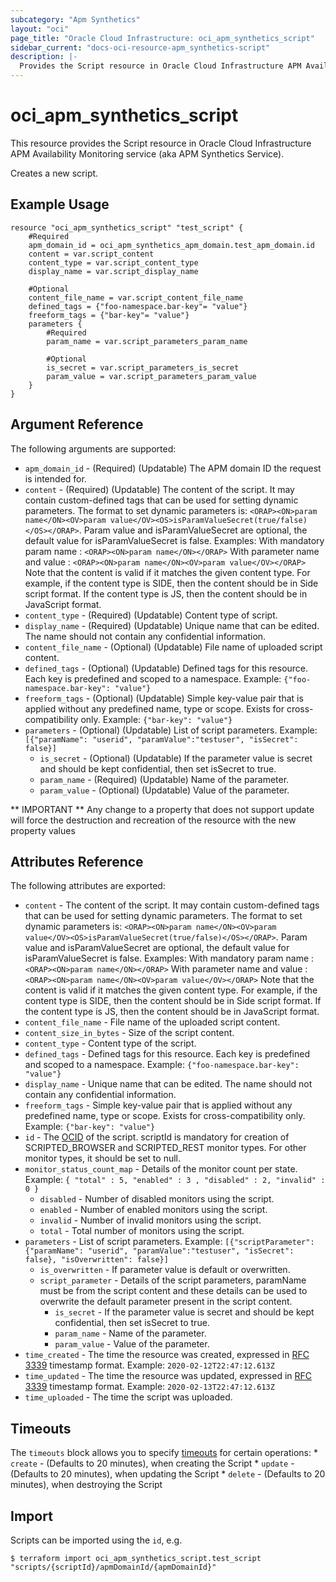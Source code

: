 ```yaml
---
subcategory: "Apm Synthetics"
layout: "oci"
page_title: "Oracle Cloud Infrastructure: oci_apm_synthetics_script"
sidebar_current: "docs-oci-resource-apm_synthetics-script"
description: |-
  Provides the Script resource in Oracle Cloud Infrastructure APM Availability Monitoring service (aka APM Synthetics Service)
---
```


# oci_apm_synthetics_script
This resource provides the Script resource in Oracle Cloud Infrastructure APM Availability Monitoring service (aka APM Synthetics Service).

Creates a new script.


## Example Usage

```hcl
resource "oci_apm_synthetics_script" "test_script" {
	#Required
	apm_domain_id = oci_apm_synthetics_apm_domain.test_apm_domain.id
	content = var.script_content
	content_type = var.script_content_type
	display_name = var.script_display_name

	#Optional
	content_file_name = var.script_content_file_name
	defined_tags = {"foo-namespace.bar-key"= "value"}
	freeform_tags = {"bar-key"= "value"}
	parameters {
		#Required
		param_name = var.script_parameters_param_name

		#Optional
		is_secret = var.script_parameters_is_secret
		param_value = var.script_parameters_param_value
	}
}
```

## Argument Reference

The following arguments are supported:

* `apm_domain_id` - (Required) (Updatable) The APM domain ID the request is intended for. 
* `content` - (Required) (Updatable) The content of the script. It may contain custom-defined tags that can be used for setting dynamic parameters. The format to set dynamic parameters is: `<ORAP><ON>param name</ON><OV>param value</OV><OS>isParamValueSecret(true/false)</OS></ORAP>`. Param value and isParamValueSecret are optional, the default value for isParamValueSecret is false. Examples: With mandatory param name : `<ORAP><ON>param name</ON></ORAP>` With parameter name and value : `<ORAP><ON>param name</ON><OV>param value</OV></ORAP>` Note that the content is valid if it matches the given content type. For example, if the content type is SIDE, then the content should be in Side script format. If the content type is JS, then the content should be in JavaScript format. 
* `content_type` - (Required) (Updatable) Content type of script.
* `display_name` - (Required) (Updatable) Unique name that can be edited. The name should not contain any confidential information.
* `content_file_name` - (Optional) (Updatable) File name of uploaded script content.
* `defined_tags` - (Optional) (Updatable) Defined tags for this resource. Each key is predefined and scoped to a namespace. Example: `{"foo-namespace.bar-key": "value"}`
* `freeform_tags` - (Optional) (Updatable) Simple key-value pair that is applied without any predefined name, type or scope. Exists for cross-compatibility only. Example: `{"bar-key": "value"}` 
* `parameters` - (Optional) (Updatable) List of script parameters. Example: `[{"paramName": "userid", "paramValue":"testuser", "isSecret": false}]` 
	* `is_secret` - (Optional) (Updatable) If the parameter value is secret and should be kept confidential, then set isSecret to true.
	* `param_name` - (Required) (Updatable) Name of the parameter.
	* `param_value` - (Optional) (Updatable) Value of the parameter.


** IMPORTANT **
Any change to a property that does not support update will force the destruction and recreation of the resource with the new property values

## Attributes Reference

The following attributes are exported:

* `content` - The content of the script. It may contain custom-defined tags that can be used for setting dynamic parameters. The format to set dynamic parameters is: `<ORAP><ON>param name</ON><OV>param value</OV><OS>isParamValueSecret(true/false)</OS></ORAP>`. Param value and isParamValueSecret are optional, the default value for isParamValueSecret is false. Examples: With mandatory param name : `<ORAP><ON>param name</ON></ORAP>` With parameter name and value : `<ORAP><ON>param name</ON><OV>param value</OV></ORAP>` Note that the content is valid if it matches the given content type. For example, if the content type is SIDE, then the content should be in Side script format. If the content type is JS, then the content should be in JavaScript format. 
* `content_file_name` - File name of the uploaded script content.
* `content_size_in_bytes` - Size of the script content.
* `content_type` - Content type of the script.
* `defined_tags` - Defined tags for this resource. Each key is predefined and scoped to a namespace. Example: `{"foo-namespace.bar-key": "value"}` 
* `display_name` - Unique name that can be edited. The name should not contain any confidential information.
* `freeform_tags` - Simple key-value pair that is applied without any predefined name, type or scope. Exists for cross-compatibility only. Example: `{"bar-key": "value"}` 
* `id` - The [OCID](https://docs.cloud.oracle.com/iaas/Content/General/Concepts/identifiers.htm) of the script. scriptId is mandatory for creation of SCRIPTED_BROWSER and SCRIPTED_REST monitor types. For other monitor types, it should be set to null. 
* `monitor_status_count_map` - Details of the monitor count per state. Example: `{ "total" : 5, "enabled" : 3 , "disabled" : 2, "invalid" : 0 }` 
	* `disabled` - Number of disabled monitors using the script.
	* `enabled` - Number of enabled monitors using the script.
	* `invalid` - Number of invalid monitors using the script.
	* `total` - Total number of monitors using the script.
* `parameters` - List of script parameters. Example: `[{"scriptParameter": {"paramName": "userid", "paramValue":"testuser", "isSecret": false}, "isOverwritten": false}]` 
	* `is_overwritten` - If parameter value is default or overwritten. 
	* `script_parameter` - Details of the script parameters, paramName must be from the script content and these details can be used to overwrite the default parameter present in the script content. 
		* `is_secret` - If the parameter value is secret and should be kept confidential, then set isSecret to true.
		* `param_name` - Name of the parameter.
		* `param_value` - Value of the parameter.
* `time_created` - The time the resource was created, expressed in [RFC 3339](https://tools.ietf.org/html/rfc3339) timestamp format. Example: `2020-02-12T22:47:12.613Z` 
* `time_updated` - The time the resource was updated, expressed in [RFC 3339](https://tools.ietf.org/html/rfc3339) timestamp format. Example: `2020-02-13T22:47:12.613Z` 
* `time_uploaded` - The time the script was uploaded.

## Timeouts

The `timeouts` block allows you to specify [timeouts](https://registry.terraform.io/providers/oracle/oci/latest/docs/guides/changing_timeouts) for certain operations:
	* `create` - (Defaults to 20 minutes), when creating the Script
	* `update` - (Defaults to 20 minutes), when updating the Script
	* `delete` - (Defaults to 20 minutes), when destroying the Script


## Import

Scripts can be imported using the `id`, e.g.

```
$ terraform import oci_apm_synthetics_script.test_script "scripts/{scriptId}/apmDomainId/{apmDomainId}" 
```

